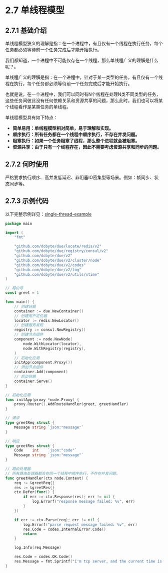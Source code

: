 # 2.7 单线程模型

## 2.7.1 基础介绍

单线程模型狭义的理解是指：在一个进程中，有且仅有一个线程在执行任务，每个任务都必须等待前一个任务完成后才能开始执行。

我们都知道，一个进程中不可能仅存在一个线程，那么单线程广义的理解是什么呢？。

单线程广义的理解是指：在一个进程中，针对于某一类型的任务，有且仅有一个线程在执行，每个任务都必须等待前一个任务完成后才能开始执行。

也就是说，在一个进程中，我们可以同时有N个线程在处理N类不同类型的任务，这些任务间彼此没有任何依赖关系和资源共享的问题，那么此时，我们也可以将某个线程看作是某类任务的单线程。

单线程模型具有如下特点：
- **简单易用：单线程模型相对简单，易于理解和实现。**
- **顺序执行：所有任务都在一个线程中顺序执行，不存在并发问题。**
- **阻塞执行：如果一个任务阻塞了线程，那么整个进程就会被阻塞。**
- **资源共享：由于只有一个线程存在，因此不需要考虑资源共享和同步的问题。**

## 2.7.2 何时使用

严格要求执行顺序、高并发低延迟、非阻塞IO密集型等场景。例如：帧同步、状态同步等。

## 2.7.3 示例代码

以下完整示例详见：[single-thread-example](https://github.com/dobyte/due-docs/tree/master/examples/single-thread-example)

```go
package main

import (
	"fmt"

	"github.com/dobyte/due/locate/redis/v2"
	"github.com/dobyte/due/registry/consul/v2"
	"github.com/dobyte/due/v2"
	"github.com/dobyte/due/v2/cluster/node"
	"github.com/dobyte/due/v2/codes"
	"github.com/dobyte/due/v2/log"
	"github.com/dobyte/due/v2/utils/xtime"
)

// 路由号
const greet = 1

func main() {
	// 创建容器
	container := due.NewContainer()
	// 创建用户定位器
	locator := redis.NewLocator()
	// 创建服务发现
	registry := consul.NewRegistry()
	// 创建节点组件
	component := node.NewNode(
		node.WithLocator(locator),
		node.WithRegistry(registry),
	)
	// 初始化应用
	initApp(component.Proxy())
	// 添加节点组件
	container.Add(component)
	// 启动容器
	container.Serve()
}

// 初始化应用
func initApp(proxy *node.Proxy) {
	proxy.Router().AddRouteHandler(greet, greetHandler)
}

// 请求
type greetReq struct {
	Message string `json:"message"`
}

// 响应
type greetRes struct {
	Code    int    `json:"code"`
	Message string `json:"message"`
}

// 路由处理器
// 所有路由处理器都会在同一个线程中顺序执行，不存在并发问题。
func greetHandler(ctx node.Context) {
	req := &greetReq{}
	res := &greetRes{}
	ctx.Defer(func() {
		if err := ctx.Response(res); err != nil {
			log.Errorf("response message failed: %v", err)
		}
	})

	if err := ctx.Parse(req); err != nil {
		log.Errorf("parse request message failed: %v", err)
		res.Code = codes.InternalError.Code()
		return
	}

	log.Info(req.Message)

	res.Code = codes.OK.Code()
	res.Message = fmt.Sprintf("I'm tcp server, and the current time is: %s", xtime.Now().Format(xtime.DateTime))
}
```